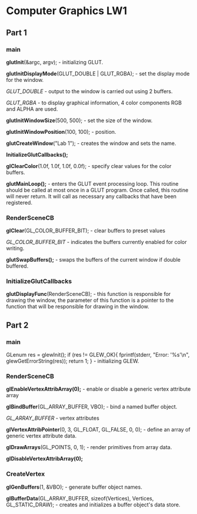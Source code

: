 # Computer Graphics LW1
## Part 1
### main
**glutInit**(&argc, argv); - initializing GLUT.

**glutInitDisplayMode**(GLUT_DOUBLE | GLUT_RGBA); - set the display mode for the window. 

*GLUT_DOUBLE* - output to the window is carried out using 2 buffers. 

*GLUT_RGBA* - to display graphical information, 4 color components RGB and ALPHA are used.

**glutInitWindowSize**(500, 500); - set the size of the window.

**glutInitWindowPosition**(100, 100); - position.

**glutCreateWindow**("Lab 1"); - creates the window and sets the name.

**InitializeGlutCallbacks();**

**glClearColor**(1.0f, 1.0f, 1.0f, 0.0f); - specify clear values for the color buffers.

**glutMainLoop();** - enters the GLUT event processing loop. This routine should be called at most once in a GLUT program. Once called, this routine will never return. It will call as necessary any callbacks that have been registered.

### RenderSceneCB

**glClear**(GL_COLOR_BUFFER_BIT); - clear buffers to preset values

*GL_COLOR_BUFFER_BIT* - indicates the buffers currently enabled for color writing.

**glutSwapBuffers();** - swaps the buffers of the current window if double buffered.

### InitializeGlutCallbacks

**glutDisplayFunc**(RenderSceneCB); - this function is responsible for drawing the window, the parameter of this function is a pointer to the function that will be responsible for drawing in the window.

  ## Part 2
  ### main
  GLenum res = glewInit();
	if (res != GLEW_OK){
		fprintf(stderr, "Error: '%s'\n", glewGetErrorString(res));
		return 1;
	} - initializing GLEW.
  ### RenderSceneCB
**glEnableVertexAttribArray(0);** - enable or disable a generic vertex attribute array

**glBindBuffer**(GL_ARRAY_BUFFER, VBO); - bind a named buffer object.

*GL_ARRAY_BUFFER* - vertex attributes

**glVertexAttribPointer**(0, 3, GL_FLOAT, GL_FALSE, 0, 0); - define an array of generic vertex attribute data.

**glDrawArrays**(GL_POINTS, 0, 1); - render primitives from array data.

**glDisableVertexAttribArray(0);**
  ### CreateVertex
**glGenBuffers**(1, &VBO); - generate buffer object names. 

**glBufferData**(GL_ARRAY_BUFFER, sizeof(Vertices), Vertices, GL_STATIC_DRAW); - creates and initializes a buffer object's data store.
  	
